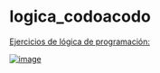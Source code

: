 # logica_codoacodo


<a href='https://ejerciciosdelogicacodoacodo.netlify.app' target='_blank'>

Ejercicios de lógica de programación:

![image](https://github.com/ChrisBarrio/logica_codoacodo/assets/90290161/86d7bf25-37c4-4ada-8f52-fc9649275006)

